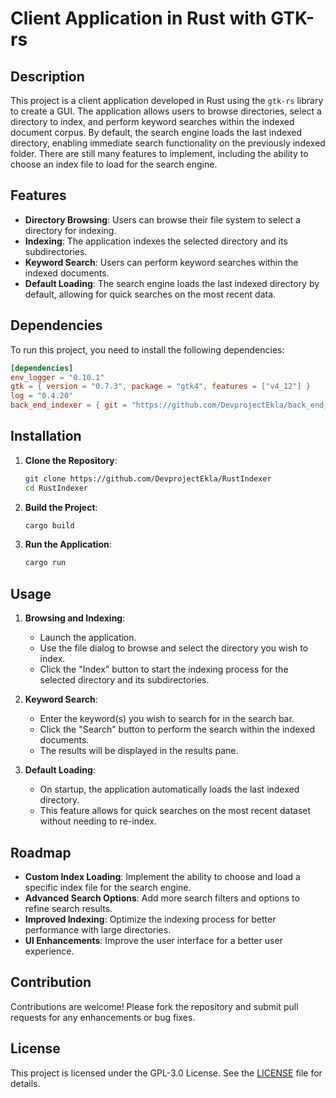 # Client Application in Rust with GTK-rs

## Description

This project is a client application developed in Rust using the `gtk-rs` library to create a GUI. The application allows users to browse directories, select a directory to index, and perform keyword searches within the indexed document corpus. By default, the search engine loads the last indexed directory, enabling immediate search functionality on the previously indexed folder. There are still many features to implement, including the ability to choose an index file to load for the search engine.

## Features

- **Directory Browsing**: Users can browse their file system to select a directory for indexing.
- **Indexing**: The application indexes the selected directory and its subdirectories.
- **Keyword Search**: Users can perform keyword searches within the indexed documents.
- **Default Loading**: The search engine loads the last indexed directory by default, allowing for quick searches on the most recent data.

## Dependencies

To run this project, you need to install the following dependencies:

```toml
[dependencies]
env_logger = "0.10.1"
gtk = { version = "0.7.3", package = "gtk4", features = ["v4_12"] }
log = "0.4.20"
back_end_indexer = { git = "https://github.com/DevprojectEkla/back_end_indexer.git", branch = "main" }
```

## Installation

1. **Clone the Repository**:
    ```bash
    git clone https://github.com/DevprojectEkla/RustIndexer
    cd RustIndexer 
    ```

2. **Build the Project**:
    ```bash
    cargo build
    ```

3. **Run the Application**:
    ```bash
    cargo run
    ```

## Usage

1. **Browsing and Indexing**:
    - Launch the application.
    - Use the file dialog to browse and select the directory you wish to index.
    - Click the "Index" button to start the indexing process for the selected directory and its subdirectories.

2. **Keyword Search**:
    - Enter the keyword(s) you wish to search for in the search bar.
    - Click the "Search" button to perform the search within the indexed documents.
    - The results will be displayed in the results pane.

3. **Default Loading**:
    - On startup, the application automatically loads the last indexed directory.
    - This feature allows for quick searches on the most recent dataset without needing to re-index.

## Roadmap

- **Custom Index Loading**: Implement the ability to choose and load a specific index file for the search engine.
- **Advanced Search Options**: Add more search filters and options to refine search results.
- **Improved Indexing**: Optimize the indexing process for better performance with large directories.
- **UI Enhancements**: Improve the user interface for a better user experience.

## Contribution

Contributions are welcome! Please fork the repository and submit pull requests for any enhancements or bug fixes.

## License

This project is licensed under the GPL-3.0 License. See the [LICENSE](https://github.com/DevprojectEkla/RustIndexer/blob/main/LICENSE) file for details.


